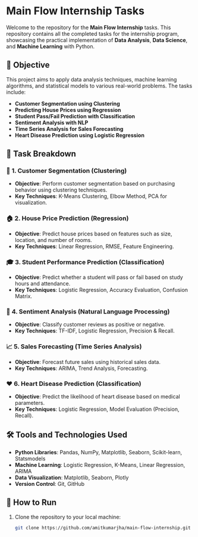 # Main Flow Internship Tasks

Welcome to the repository for the **Main Flow Internship** tasks. This repository contains all the completed tasks for the internship program, showcasing the practical implementation of **Data Analysis**, **Data Science**, and **Machine Learning** with Python.

## 🎯 Objective

This project aims to apply data analysis techniques, machine learning algorithms, and statistical models to various real-world problems. The tasks include:

- **Customer Segmentation using Clustering**
- **Predicting House Prices using Regression**
- **Student Pass/Fail Prediction with Classification**
- **Sentiment Analysis with NLP**
- **Time Series Analysis for Sales Forecasting**
- **Heart Disease Prediction using Logistic Regression**

## 📂 Task Breakdown

### 📝 **1. Customer Segmentation (Clustering)**
- **Objective**: Perform customer segmentation based on purchasing behavior using clustering techniques.
- **Key Techniques**: K-Means Clustering, Elbow Method, PCA for visualization.

### 🏠 **2. House Price Prediction (Regression)**
- **Objective**: Predict house prices based on features such as size, location, and number of rooms.
- **Key Techniques**: Linear Regression, RMSE, Feature Engineering.

### 🎓 **3. Student Performance Prediction (Classification)**
- **Objective**: Predict whether a student will pass or fail based on study hours and attendance.
- **Key Techniques**: Logistic Regression, Accuracy Evaluation, Confusion Matrix.

### 💬 **4. Sentiment Analysis (Natural Language Processing)**
- **Objective**: Classify customer reviews as positive or negative.
- **Key Techniques**: TF-IDF, Logistic Regression, Precision & Recall.

### 📈 **5. Sales Forecasting (Time Series Analysis)**
- **Objective**: Forecast future sales using historical sales data.
- **Key Techniques**: ARIMA, Trend Analysis, Forecasting.

### ❤️ **6. Heart Disease Prediction (Classification)**
- **Objective**: Predict the likelihood of heart disease based on medical parameters.
- **Key Techniques**: Logistic Regression, Model Evaluation (Precision, Recall).

## 🛠️ Tools and Technologies Used

- **Python Libraries**: Pandas, NumPy, Matplotlib, Seaborn, Scikit-learn, Statsmodels
- **Machine Learning**: Logistic Regression, K-Means, Linear Regression, ARIMA
- **Data Visualization**: Matplotlib, Seaborn, Plotly
- **Version Control**: Git, GitHub

## 🚀 How to Run

1. Clone the repository to your local machine:
   ```bash
   git clone https://github.com/amitkumarjha/main-flow-internship.git
